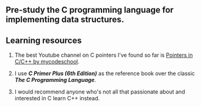 ## Pre-study the C programming language for implementing data structures.

## Learning resources

1. The best Youtube channel on C pointers I've found so far is [Pointers in C/C++ by mycodeschool](https://www.youtube.com/watch?v=h-HBipu_1P0&list=PL2_aWCzGMAwLZp6LMUKI3cc7pgGsasm2_).

2. I use ***C Primer Plus (6th Edition)*** as the reference book over the classic ***The C Programming Language***.

3. I would recommend anyone who's not all that passionate about and interested in C learn C++ instead.
